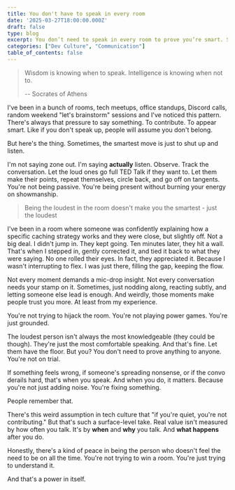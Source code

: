 ```yaml
---
title: You don't have to speak in every room
date: '2025-03-27T18:00:00.000Z'
draft: false
type: blog
excerpt: You don’t need to speak in every room to prove you’re smart. Sometimes the real flex is knowing when to stay quiet, and still be the sharpest one there.
categories: ["Dev Culture", "Communication"]
table_of_contents: false
---
```


> Wisdom is knowing when to speak. Intelligence is knowing when not to.
>
> -- Socrates of Athens

I've been in a bunch of rooms, tech meetups, office standups, Discord calls, random weekend "let's brainstorm" sessions and I've noticed this pattern. There's always that pressure to say something. To contribute. To appear smart. Like if you don't speak up, people will assume you don't belong.

But here's the thing. Sometimes, the smartest move is just to shut up and listen.

I'm not saying zone out. I'm saying **actually** listen. Observe. Track the conversation. Let the loud ones go full TED Talk if they want to. Let them make their points, repeat themselves, circle back, and go off on tangents. You're not being passive. You're being present without burning your energy on showmanship.

> Being the loudest in the room doesn't make you the smartest - just the loudest

I've been in a room where someone was confidently explaining how a specific caching strategy works and they were close, but slightly off. Not a big deal. I didn't jump in. They kept going. Ten minutes later, they hit a wall. That's when I stepped in, gently corrected it, and tied it back to what they were saying. No one rolled their eyes. In fact, they appreciated it. Because I wasn't interrupting to flex. I was just there, filling the gap, keeping the flow.

Not every moment demands a mic-drop insight. Not every conversation needs your stamp on it. Sometimes, just nodding along, reacting subtly, and letting someone else lead is enough. And weirdly, those moments make people trust you more. At least from my experience.

You're not trying to hijack the room. You're not playing power games. You're just grounded.

The loudest person isn't always the most knowledgeable (they could be though). They're just the most comfortable speaking. And that's fine. Let them have the floor. But you? You don't need to prove anything to anyone. You're not on trial.

If something feels wrong, if someone's spreading nonsense, or if the convo derails hard, that's when you speak. And when you do, it matters. Because you're not just adding noise. You're fixing something.

People remember that.

There's this weird assumption in tech culture that "if you're quiet, you're not contributing." But that's such a surface-level take. Real value isn't measured by how often you talk. It's by **when** and **why** you talk. And **what happens** after you do.

Honestly, there's a kind of peace in being the person who doesn't feel the need to be on all the time. You're not trying to win a room. You're just trying to understand it.

And that's a power in itself.